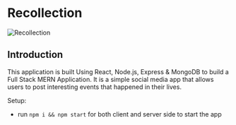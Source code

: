 # Recollection

![Recollection](https://i.ibb.co/Z8Y0CJv/Screenshot-2020-10-30-at-11-10-04.png)

## Introduction
This application  is built Using React, Node.js, Express & MongoDB to build a Full Stack MERN Application.  It is a simple social media app that allows users to post interesting events that happened in their lives.

Setup:
- run ```npm i && npm start``` for both client and server side to start the app
